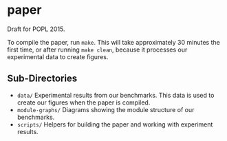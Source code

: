 paper
=====

Draft for POPL 2015.

To compile the paper, run `make`.
This will take approximately 30 minutes the first time, or after running `make clean`,
 because it processes our experimental data to create figures.


Sub-Directories
---------------

- `data/` Experimental results from our benchmarks.
  This data is used to create our figures when the paper is compiled.
- `module-graphs/` Diagrams showing the module structure of our benchmarks.
- `scripts/` Helpers for building the paper and working with experiment results.

